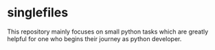 # singlefiles

This repository mainly focuses on small python tasks which are greatly helpful for one 
who begins their journey as python developer.
